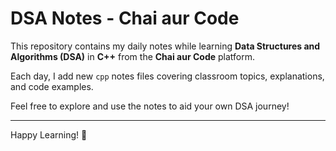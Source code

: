 # DSA Notes - Chai aur Code

This repository contains my daily notes while learning **Data Structures and Algorithms (DSA)** in **C++** from the **Chai aur Code** platform.

Each day, I add new `cpp` notes files covering classroom topics, explanations, and code examples.

Feel free to explore and use the notes to aid your own DSA journey!

---

Happy Learning! 🚀
